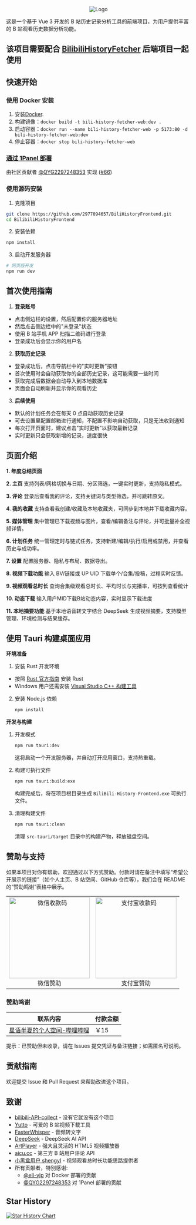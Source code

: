 <div align="center">
  <img src="./public/logo.png" alt="Logo">
</div>

这是一个基于 Vue 3 开发的 B 站历史记录分析工具的前端项目，为用户提供丰富的 B 站观看历史数据分析功能。

## 该项目需要配合 [BilibiliHistoryFetcher](https://github.com/2977094657/BilibiliHistoryFetcher) 后端项目一起使用

## 快速开始

### 使用 Docker 安装

1. 安装[Docker](https://docs.docker.com/get-started/get-docker/).
2. 构建镜像：`docker build -t bili-history-fetcher-web:dev .`
3. 启动容器：`docker run --name bili-history-fetcher-web -p 5173:80 -d bili-history-fetcher-web:dev`
4. 停止容器：`docker stop bili-history-fetcher-web`

### [通过 1Panel 部署](https://github.com/2977094657/BilibiliHistoryFetcher/discussions/65)
由社区贡献者 [@QYG2297248353](https://github.com/QYG2297248353) 实现 ([#66](https://github.com/2977094657/BilibiliHistoryFetcher/pull/66))
### 使用源码安装

1. 克隆项目
```bash
git clone https://github.com/2977094657/BiliHistoryFrontend.git
cd BilibiliHistoryFrontend
```

2. 安装依赖
```bash
npm install
```

3. 启动开发服务器
```bash
# 网页版开发
npm run dev
```

## 首次使用指南

1. **登录账号**
  - 点击侧边栏的设置，然后配置你的服务器地址
  - 然后点击侧边栏中的"未登录"状态
  - 使用 B 站手机 APP 扫描二维码进行登录
  - 登录成功后会显示你的用户名

2. **获取历史记录**
  - 登录成功后，点击导航栏中的"实时更新"按钮
  - 首次使用时会自动获取你的全部历史记录，这可能需要一些时间
  - 获取完成后数据会自动导入到本地数据库
  - 页面会自动刷新并显示你的观看历史

3. **后续使用**
  - 默认的计划任务会在每天 0 点自动获取历史记录
  - 可去设置里配置邮箱进行通知，不配置不影响自动获取，只是无法收到通知
  - 每次打开页面时，建议点击"实时更新"以获取最新记录
  - 实时更新只会获取新增的记录，速度很快


## 页面介绍

**1. 年度总结页面**
<img src="./public/QQ20250705-180733.png" alt="">
<img src="./public/layout-collage-1751711304790.jpg" alt="">
<img src="./public/layout-collage-1751711351462.jpg" alt="">
<img src="./public/layout-collage-1751711376523.jpg" alt="">
<img src="./public/layout-collage-1751711396674.jpg" alt="">
<img src="./public/layout-collage-1751711408262.jpg" alt="">

**2. 主页** 支持列表/网格切换与日期、分区筛选，一键实时更新，支持隐私模式。
<img src="./public/home.png" alt="">

**3. 评论** 登录后查看我的评论，支持关键词与类型筛选，并可跳转原文。
<img src="./public/Comments.png" alt="">

**4. 我的收藏** 支持查看我创建/收藏及本地收藏夹，可同步到本地并下载收藏内容。
<img src="./public/favorites.png" alt="">

**5. 媒体管理** 集中管理已下载视频与图片，查看/编辑备注与评论，并可批量补全视频详情。
<img src="./public/images.png" alt="">

**6. 计划任务** 统一管理定时与链式任务，支持新建/编辑/执行/启用或禁用，并查看历史与成功率。
<img src="./public/scheduler.png" alt="">

**7. 设置** 配置服务器、隐私与布局、数据导出。
<img src="./public/setting.png" alt="">

**8. 视频下载功能** 输入 BV/链接或 UP UID 下载单个/合集/投稿，过程实时反馈。
<img src="./public/download.png" alt="">
<img src="./public/SingleVideo.png" alt="">
<img src="./public/MultipleVideos.png" alt="">

**9. 视频观看总时长** 查询合集级观看总时长、平均时长与完播率，可按列查看统计
<img src="./public/viewtime.png" alt="">

**10. 动态下载** 输入用户MID下载B站动态内容，实时显示下载进度
<img src="./public/dynamic.png" alt="">

**11. 本地摘要功能** 基于本地语音转文字结合 DeepSeek 生成视频摘要，支持模型管理、环境检测与结果缓存。
<img src="./public/LocalSummary.png" alt="">
<img src="./public/DSSummary.png" alt="">

## 使用 Tauri 构建桌面应用

**环境准备**

1. 安装 Rust 开发环境
  - 按照 [Rust 官方指南](https://www.rust-lang.org/tools/install) 安装 Rust
  - Windows 用户还需安装 [Visual Studio C++ 构建工具](https://visualstudio.microsoft.com/visual-cpp-build-tools/)

2. 安装 Node.js 依赖
   ```bash
   npm install
   ```

**开发与构建**

1. 开发模式
   ```bash
   npm run tauri:dev
   ```
   这将启动一个开发服务器，并自动打开应用窗口，支持热重载。

2. 构建可执行文件
   ```bash
   npm run tauri:build:exe
   ```
   构建完成后，将在项目根目录生成 `BiliBili-History-Frontend.exe` 可执行文件。

3. 清理构建文件
   ```bash
   npm run tauri:clean
   ```
   清理 `src-tauri/target` 目录中的构建产物，释放磁盘空间。

## 赞助与支持

如果本项目对你有帮助，欢迎通过以下方式赞助。付款时请在备注中填写“希望公开展示的链接”（如个人主页、B 站空间、GitHub 仓库等），我们会在 README 的“赞助鸣谢”表格中展示。

<div align="center">
  <table>
    <tr>
      <td align="center">
        <img src="./public/wechat.png" alt="微信收款码" width="220"><br>
        微信赞助
      </td>
      <td align="center">
        <img src="./public/zfb.jpg" alt="支付宝收款码" width="220"><br>
        支付宝赞助
      </td>
    </tr>
  </table>
</div>

### 赞助鸣谢

| 联系内容 | 付款金额 |
| --- | --- |
| [星语半夏的个人空间-哔哩哔哩](https://b23.tv/WPHOtCS) | ￥15 |

提示：已赞助但未收录，请在 Issues 提交凭证与备注链接；如需匿名可说明。

## 贡献指南

欢迎提交 Issue 和 Pull Request 来帮助改进这个项目。


## 致谢

- [bilibili-API-collect](https://github.com/SocialSisterYi/bilibili-API-collect) - 没有它就没有这个项目
- [Yutto](https://yutto.nyakku.moe/) - 可爱的 B 站视频下载工具
- [FasterWhisper](https://github.com/SYSTRAN/faster-whisper) - 音频转文字
- [DeepSeek](https://github.com/deepseek-ai/DeepSeek-R1) - DeepSeek AI API
- [ArtPlayer](https://github.com/zhw2590582/ArtPlayer) - 强大且灵活的 HTML5 视频播放器
- [aicu.cc](https://www.aicu.cc/) - 第三方 B 站用户评论 API
- [小黑盒用户 shengyI](https://www.xiaoheihe.cn/app/bbs/link/153880174) - 视频观看总时长功能思路提供者
- 所有贡献者，特别感谢:
  - [@eli-yip](https://github.com/eli-yip) 对 Docker 部署的贡献
  - [@QYG2297248353](https://github.com/QYG2297248353) 对 1Panel 部署的贡献

## Star History

[![Star History Chart](https://api.star-history.com/svg?repos=2977094657/BiliHistoryFrontend&type=Date)](https://star-history.com/#2977094657/BiliHistoryFrontend&Date)
